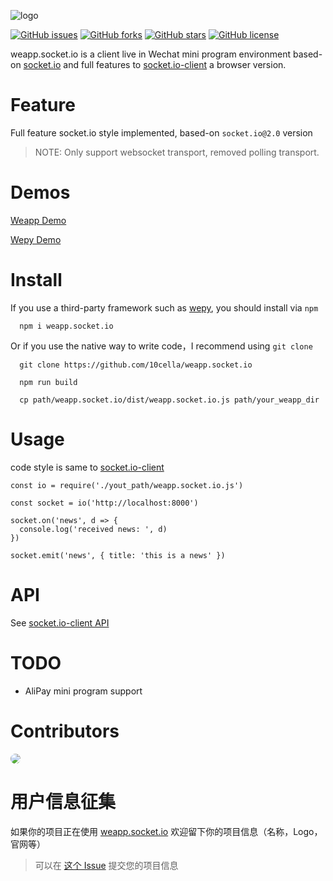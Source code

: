![logo](https://avatars0.githubusercontent.com/u/24429466?s=200&u=031180a39da9253ac73d782dabb27d46cf828e37&v=4)

[![GitHub issues](https://img.shields.io/github/issues/10cella/weapp.socket.io.svg)](https://github.com/10cella/weapp.socket.io/issues)
[![GitHub forks](https://img.shields.io/github/forks/10cella/weapp.socket.io.svg)](https://github.com/10cella/weapp.socket.io/network)
[![GitHub stars](https://img.shields.io/github/stars/10cella/weapp.socket.io.svg)](https://github.com/10cella/weapp.socket.io/stargazers)
[![GitHub license](https://img.shields.io/github/license/10cella/weapp.socket.io.svg)](https://github.com/10cella/weapp.socket.io/blob/master/LICENSE)

weapp.socket.io is a client live in Wechat mini program environment based-on [socket.io](https://socket.io/) and full features to [socket.io-client](https://github.com/socketio/socket.io-client) a browser version.

# Feature

Full feature socket.io style implemented, based-on `socket.io@2.0` version

> NOTE: Only support websocket transport, removed polling transport.

# Demos

[Weapp Demo](https://github.com/wxsocketio/socket.io-weapp-demo)

[Wepy Demo](https://github.com/weapp-socketio/wepy-demo-socket.io)

# Install

If you use a third-party framework such as [wepy](https://github.com/Tencent/wepy), you should install via `npm`

```
  npm i weapp.socket.io
```

Or if you use the native way to write code，I recommend using `git clone`

```
  git clone https://github.com/10cella/weapp.socket.io

  npm run build

  cp path/weapp.socket.io/dist/weapp.socket.io.js path/your_weapp_dir
```

# Usage

code style is same to [socket.io-client](https://github.com/socketio/socket.io-client)

```
const io = require('./yout_path/weapp.socket.io.js')

const socket = io('http://localhost:8000')

socket.on('news', d => {
  console.log('received news: ', d)
})

socket.emit('news', { title: 'this is a news' })
```

# API

See [socket.io-client API](https://github.com/socketio/socket.io-client/blob/master/docs/API.md)

# TODO

- AliPay mini program support

# Contributors

<img src="https://avatars3.githubusercontent.com/u/18544015?s=100&u=2ef4c96445ee5cc3b9b4b9817666287f85b77068&v=4" style="border-radius: 50%" />

# 用户信息征集

如果你的项目正在使用 [weapp.socket.io](https://github.com/weapp-socketio/weapp.socket.io) 欢迎留下你的项目信息（名称，Logo，官网等）

> 可以在 [这个 Issue](https://github.com/weapp-socketio/weapp.socket.io/issues/13) 提交您的项目信息
